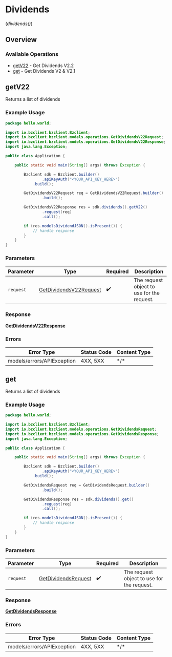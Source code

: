 # Dividends
(*dividends()*)

## Overview

### Available Operations

* [getV22](#getv22) - Get Dividends V2.2
* [get](#get) - Get Dividends V2 & V2.1

## getV22

Returns a list of dividends

### Example Usage

```java
package hello.world;

import io.bzclient.bzclient.Bzclient;
import io.bzclient.bzclient.models.operations.GetDividendsV22Request;
import io.bzclient.bzclient.models.operations.GetDividendsV22Response;
import java.lang.Exception;

public class Application {

    public static void main(String[] args) throws Exception {

        Bzclient sdk = Bzclient.builder()
                .apiKeyAuth("<YOUR_API_KEY_HERE>")
            .build();

        GetDividendsV22Request req = GetDividendsV22Request.builder()
                .build();

        GetDividendsV22Response res = sdk.dividends().getV22()
                .request(req)
                .call();

        if (res.modelsDividendJSON().isPresent()) {
            // handle response
        }
    }
}
```

### Parameters

| Parameter                                                                   | Type                                                                        | Required                                                                    | Description                                                                 |
| --------------------------------------------------------------------------- | --------------------------------------------------------------------------- | --------------------------------------------------------------------------- | --------------------------------------------------------------------------- |
| `request`                                                                   | [GetDividendsV22Request](../../models/operations/GetDividendsV22Request.md) | :heavy_check_mark:                                                          | The request object to use for the request.                                  |

### Response

**[GetDividendsV22Response](../../models/operations/GetDividendsV22Response.md)**

### Errors

| Error Type                 | Status Code                | Content Type               |
| -------------------------- | -------------------------- | -------------------------- |
| models/errors/APIException | 4XX, 5XX                   | \*/\*                      |

## get

Returns a list of dividends

### Example Usage

```java
package hello.world;

import io.bzclient.bzclient.Bzclient;
import io.bzclient.bzclient.models.operations.GetDividendsRequest;
import io.bzclient.bzclient.models.operations.GetDividendsResponse;
import java.lang.Exception;

public class Application {

    public static void main(String[] args) throws Exception {

        Bzclient sdk = Bzclient.builder()
                .apiKeyAuth("<YOUR_API_KEY_HERE>")
            .build();

        GetDividendsRequest req = GetDividendsRequest.builder()
                .build();

        GetDividendsResponse res = sdk.dividends().get()
                .request(req)
                .call();

        if (res.modelsDividendJSON().isPresent()) {
            // handle response
        }
    }
}
```

### Parameters

| Parameter                                                             | Type                                                                  | Required                                                              | Description                                                           |
| --------------------------------------------------------------------- | --------------------------------------------------------------------- | --------------------------------------------------------------------- | --------------------------------------------------------------------- |
| `request`                                                             | [GetDividendsRequest](../../models/operations/GetDividendsRequest.md) | :heavy_check_mark:                                                    | The request object to use for the request.                            |

### Response

**[GetDividendsResponse](../../models/operations/GetDividendsResponse.md)**

### Errors

| Error Type                 | Status Code                | Content Type               |
| -------------------------- | -------------------------- | -------------------------- |
| models/errors/APIException | 4XX, 5XX                   | \*/\*                      |